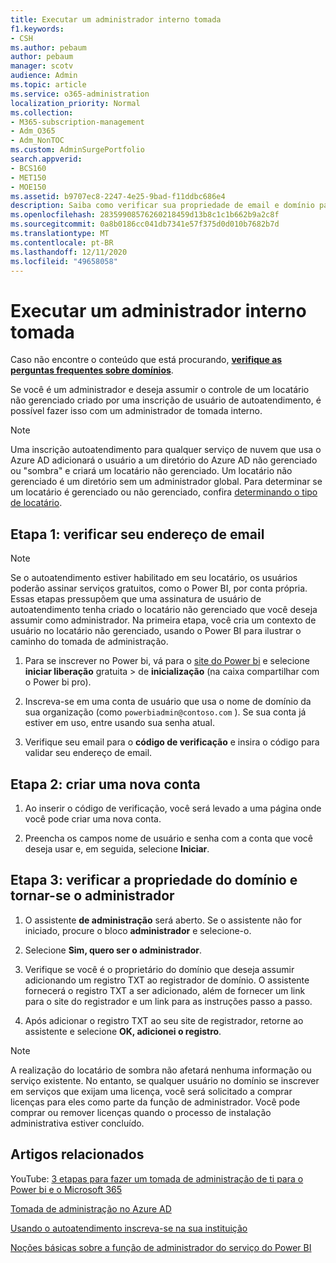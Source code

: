 ```yaml
---
title: Executar um administrador interno tomada
f1.keywords:
- CSH
ms.author: pebaum
author: pebaum
manager: scotv
audience: Admin
ms.topic: article
ms.service: o365-administration
localization_priority: Normal
ms.collection:
- M365-subscription-management
- Adm_O365
- Adm_NonTOC
ms.custom: AdminSurgePortfolio
search.appverid:
- BCS160
- MET150
- MOE150
ms.assetid: b9707ec8-2247-4e25-9bad-f11ddbc686e4
description: Saiba como verificar sua propriedade de email e domínio para assumir o controle de um locatário não gerenciado no Microsoft 365
ms.openlocfilehash: 28359908576260218459d13b8c1c1b662b9a2c8f
ms.sourcegitcommit: 0a8b0186cc041db7341e57f375d0d010b7682b7d
ms.translationtype: MT
ms.contentlocale: pt-BR
ms.lasthandoff: 12/11/2020
ms.locfileid: "49658058"
---
```

# <a name="perform-an-internal-admin-takeover"></a>Executar um administrador interno tomada

 Caso não encontre o conteúdo que está procurando, **[verifique as perguntas frequentes sobre domínios](../setup/domains-faq.yml)**. 

Se você é um administrador e deseja assumir o controle de um locatário não gerenciado criado por uma inscrição de usuário de autoatendimento, é possível fazer isso com um administrador de tomada interno.

> [!NOTE]
> Uma inscrição autoatendimento para qualquer serviço de nuvem que usa o Azure AD adicionará o usuário a um diretório do Azure AD não gerenciado ou "sombra" e criará um locatário não gerenciado. Um locatário não gerenciado é um diretório sem um administrador global. Para determinar se um locatário é gerenciado ou não gerenciado, confira [determinando o tipo de locatário](https://docs.microsoft.com/power-platform/admin/powerapps-gdpr-dsr-guide-systemlogs#determining-tenant-type). 
  
## <a name="step-1-verify-your-email-address"></a>Etapa 1: verificar seu endereço de email

> [!NOTE]
> Se o autoatendimento estiver habilitado em seu locatário, os usuários poderão assinar serviços gratuitos, como o Power BI, por conta própria. Essas etapas pressupõem que uma assinatura de usuário de autoatendimento tenha criado o locatário não gerenciado que você deseja assumir como administrador. Na primeira etapa, você cria um contexto de usuário no locatário não gerenciado, usando o Power BI para ilustrar o caminho do tomada de administração.

1. Para se inscrever no Power bi, vá para o [site do Power bi](https://powerbi.com) e selecione **iniciar liberação** gratuita  >  de **inicialização** (na caixa compartilhar com o Power bi pro). 

2. Inscreva-se em uma conta de usuário que usa o nome de domínio da sua organização (como `powerbiadmin@contoso.com` ). Se sua conta já estiver em uso, entre usando sua senha atual.

3. Verifique seu email para o **código de verificação** e insira o código para validar seu endereço de email.
    
## <a name="step-2-create-a-new-account"></a>Etapa 2: criar uma nova conta

1. Ao inserir o código de verificação, você será levado a uma página onde você pode criar uma nova conta. 
    
2. Preencha os campos nome de usuário e senha com a conta que você deseja usar e, em seguida, selecione **Iniciar**. 
    
## <a name="step-3-verify-domain-ownership-and-become-the-admin"></a>Etapa 3: verificar a propriedade do domínio e tornar-se o administrador

1. O assistente **de administração** será aberto. Se o assistente não for iniciado, procure o bloco **administrador** e selecione-o. 

2. Selecione **Sim, quero ser o administrador**.

3. Verifique se você é o proprietário do domínio que deseja assumir adicionando um registro TXT ao registrador de domínio. O assistente fornecerá o registro TXT a ser adicionado, além de fornecer um link para o site do registrador e um link para as instruções passo a passo.
    
4. Após adicionar o registro TXT ao seu site de registrador, retorne ao assistente e selecione **OK, adicionei o registro**.
    
> [!NOTE]
> A realização do locatário de sombra não afetará nenhuma informação ou serviço existente. No entanto, se qualquer usuário no domínio se inscrever em serviços que exijam uma licença, você será solicitado a comprar licenças para eles como parte da função de administrador. Você pode comprar ou remover licenças quando o processo de instalação administrativa estiver concluído.
  
## <a name="related-articles"></a>Artigos relacionados

YouTube: [3 etapas para fazer um tomada de administração de ti para o Power bi e o Microsoft 365](https://www.youtube.com/watch?v=xt5EsrQBZZk)

[Tomada de administração no Azure AD](https://docs.microsoft.com/azure/active-directory/users-groups-roles/domains-admin-takeover)

[Usando o autoatendimento inscreva-se na sua instituição](self-service-sign-up.md)
  
[Noções básicas sobre a função de administrador do serviço do Power BI](https://docs.microsoft.com/power-bi/service-admin-role)

